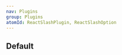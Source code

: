 ```yaml
---
nav: Plugins
group: Plugins
atomId: ReactSlashPlugin, ReactSlashOption
---
```


## Default

<code src="./demos/index.tsx"></code>
